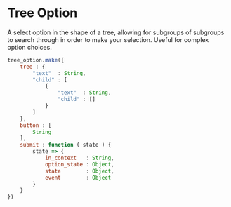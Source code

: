 Tree Option
====

A select option in the shape of a tree, allowing for subgroups of subgroups to
search through in order to make your selection. Useful for complex option choices.


```javascript
tree_option.make({
    tree : {
        "text"  : String,
        "child" : [
            { 
                "text"  : String,
                "child" : []
            }
        ]
    },
    button : [
        String
    ],
    submit : function ( state ) {
        state => {
            in_context   : String,
            option_state : Object,
            state        : Object,
            event        : Object
        }
    }
})
```